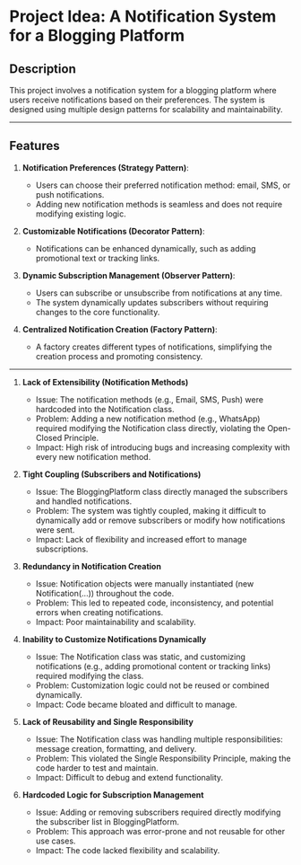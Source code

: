 # Project Idea: **A Notification System for a Blogging Platform**

## **Description**
This project involves a notification system for a blogging platform where users receive notifications based on their preferences. The system is designed using multiple design patterns for scalability and maintainability.

---

## **Features**
1. **Notification Preferences (Strategy Pattern)**:
    - Users can choose their preferred notification method: email, SMS, or push notifications.
    - Adding new notification methods is seamless and does not require modifying existing logic.

2. **Customizable Notifications (Decorator Pattern)**:
    - Notifications can be enhanced dynamically, such as adding promotional text or tracking links.

3. **Dynamic Subscription Management (Observer Pattern)**:
    - Users can subscribe or unsubscribe from notifications at any time.
    - The system dynamically updates subscribers without requiring changes to the core functionality.

4. **Centralized Notification Creation (Factory Pattern)**:
    - A factory creates different types of notifications, simplifying the creation process and promoting consistency.

---
1. **Lack of Extensibility (Notification Methods)**
   - Issue: The notification methods (e.g., Email, SMS, Push) were hardcoded into the Notification class.
   - Problem: Adding a new notification method (e.g., WhatsApp) required modifying the Notification class directly, violating the Open-Closed Principle.
   - Impact: High risk of introducing bugs and increasing complexity with every new notification method. 
   
2. **Tight Coupling (Subscribers and Notifications)**
      - Issue: The BloggingPlatform class directly managed the subscribers and handled notifications.
      - Problem: The system was tightly coupled, making it difficult to dynamically add or remove subscribers or modify how notifications were sent.
      - Impact: Lack of flexibility and increased effort to manage subscriptions. 
3. **Redundancy in Notification Creation**
      - Issue: Notification objects were manually instantiated (new Notification(...)) throughout the code.
      - Problem: This led to repeated code, inconsistency, and potential errors when creating notifications.
      - Impact: Poor maintainability and scalability.
4. **Inability to Customize Notifications Dynamically**
      - Issue: The Notification class was static, and customizing notifications (e.g., adding promotional content or tracking links) required modifying the class.
      - Problem: Customization logic could not be reused or combined dynamically.
      - Impact: Code became bloated and difficult to manage.
5. **Lack of Reusability and Single Responsibility**
      - Issue: The Notification class was handling multiple responsibilities: message creation, formatting, and delivery.
      - Problem: This violated the Single Responsibility Principle, making the code harder to test and maintain.
      - Impact: Difficult to debug and extend functionality.
6. **Hardcoded Logic for Subscription Management**
      - Issue: Adding or removing subscribers required directly modifying the subscriber list in BloggingPlatform.
      - Problem: This approach was error-prone and not reusable for other use cases.
      - Impact: The code lacked flexibility and scalability.